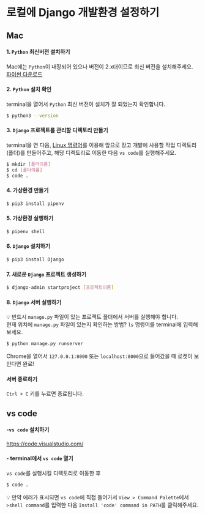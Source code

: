 # 로컬에 Django 개발환경 설정하기  
## Mac  
#### 1. `Python` 최신버전 설치하기  
Mac에는 `Python`이 내장되어 있으나 버전이 2.x대이므로 최신 버전을 설치해주세요. [파이썬 다운로드](https://www.python.org/downloads/)  
#### 2. `Python` 설치 확인  
terminal을 열어서 `Python` 최신 버전이 설치가 잘 되었는지 확인합니다.  
```bash
$ python3 --version
```
#### 3. `Django` 프로젝트를 관리할 디렉토리 만들기  
terminal을 연 다음, [Linux 명령어](https://github.com/JuYeong0413/2020-dongguk-likelion/blob/master/1st-semester/week-03/linux-commands.md)를 이용해 앞으로 장고 개발에 사용할 작업 디렉토리(폴더)를 만들어주고, 해당 디렉토리로 이동한 다음 `vs code`를 실행해주세요.  
```bash
$ mkdir [폴더이름]
$ cd [폴더이름]
$ code .
```
#### 4. 가상환경 만들기  
```bash
$ pip3 install pipenv
```
#### 5. 가상환경 실행하기  
```bash
$ pipenv shell
```
#### 6. `Django` 설치하기  
```bash
$ pip3 install Django
```
#### 7. 새로운 `Django` 프로젝트 생성하기  
```bash
$ django-admin startproject [프로젝트이름]
```
#### 8. `Django` 서버 실행하기  
:bulb: 반드시 `manage.py` 파일이 있는 프로젝트 폴더에서 서버를 실행해야 합니다.  
현재 위치에 `manage.py` 파일이 있는지 확인하는 방법? `ls` 명령어를 terminal에 입력해보세요.  
```bash
$ python manage.py runserver
```
Chrome을 열어서 `127.0.0.1:8000` 또는 `localhost:8000`으로 들어갔을 때 로켓이 보인다면 완료!  
#### 서버 종료하기  
`Ctrl + C` 키를 누르면 종료됩니다.  
  
## vs code  
#### -`vs code` 설치하기  
https://code.visualstudio.com/
#### - terminal에서 `vs code` 열기  
`vs code`를 실행시킬 디렉토리로 이동한 후  
```bash
$ code .
```
:bulb: 만약 에러가 표시되면 `vs code`에 직접 들어가서 `View > Command Palette`에서 `>shell command`를 입력한 다음 `Install 'code' command in PATH`를 클릭해주세요.  
